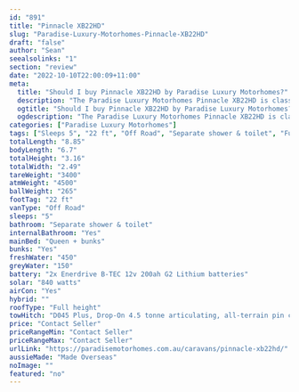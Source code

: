 ```yaml
---
id: "891"
title: "Pinnacle XB22HD"
slug: "Paradise-Luxury-Motorhomes-Pinnacle-XB22HD"
draft: "false"
author: "Sean"
seealsolinks: "1"
section: "review"
date: "2022-10-10T22:00:09+11:00"
meta:
  title: "Should I buy Pinnacle XB22HD by Paradise Luxury Motorhomes?"
  description: "The Paradise Luxury Motorhomes Pinnacle XB22HD is classed as Off Road, and sleeps 5 people. It is Made Overseas and comes in at 22 ft. It generally has Separate shower & toilet."
  ogtitle: "Should I buy Pinnacle XB22HD by Paradise Luxury Motorhomes?"
  ogdescription: "The Paradise Luxury Motorhomes Pinnacle XB22HD is classed as Off Road, and sleeps 5 people. It is Made Overseas and comes in at 22 ft. It generally has Separate shower & toilet."
categories: ["Paradise Luxury Motorhomes"]
tags: ["Sleeps 5", "22 ft", "Off Road", "Separate shower & toilet", "Full height", "Price Unknown", "Made Overseas"]
totalLength: "8.85"
bodyLength: "6.7"
totalHeight: "3.16"
totalWidth: "2.49"
tareWeight: "3400"
atmWeight: "4500"
ballWeight: "265"
footTag: "22 ft"
vanType: "Off Road"
sleeps: "5"
bathroom: "Separate shower & toilet"
internalBathroom: "Yes"
mainBed: "Queen + bunks"
bunks: "Yes"
freshWater: "450"
greyWater: "150"
battery: "2x Enerdrive B-TEC 12v 200ah G2 Lithium batteries"
solar: "840 watts"
airCon: "Yes"
hybrid: ""
roofType: "Full height"
towHitch: "D045 Plus, Drop-On 4.5 tonne articulating, all-terrain pin coupling"
price: "Contact Seller"
priceRangeMin: "Contact Seller"
priceRangeMax: "Contact Seller"
urlLink: "https://paradisemotorhomes.com.au/caravans/pinnacle-xb22hd/"
aussieMade: "Made Overseas"
noImage: ""
featured: "no"
---
```

